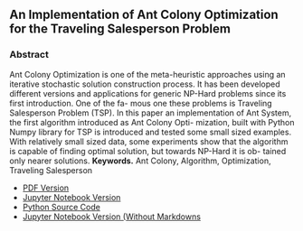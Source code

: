 ## An Implementation of Ant Colony Optimization for the Traveling Salesperson Problem
### Abstract
Ant Colony Optimization is one of the meta-heuristic approaches using an iterative
stochastic solution construction process. It has been developed different versions and
applications for generic NP-Hard problems since its first introduction. One of the fa-
mous one these problems is Traveling Salesperson Problem (TSP). In this paper an
implementation of Ant System,  the first algorithm introduced as Ant Colony Opti-
mization,  built with Python Numpy library for TSP is introduced and tested some
small sized examples.  With relatively small sized data, some experiments show that
the algorithm is capable of finding optimal solution, but towards NP-Hard it is ob-
tained only nearer solutions.
**Keywords.** Ant Colony, Algorithm, Optimization, Traveling Salesperson

- [PDF Version](EM%200014%20Modern%20Heuristics%20Final%20Project.pdf)
- [Jupyter Notebook Version](AntSystem.ipynb)
- [Python Source Code](AntSystem.py)
- [Jupyter Notebook Version (Without Markdowns](AntSystemNoMarkdown.ipynb)
